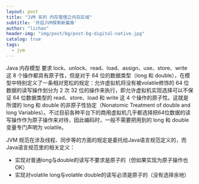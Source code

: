 ```yaml
---
layout: post
title: "JVM 系列 内存管理之内存区域"
subtitle: '开启JVM探索新篇章'
author: "lichao"
header-img: "img/post/bg/post-bg-digital-native.jpg"
catalog: true
tags:
  - jvm
---
```


Java 内存模型 要求 lock、unlock、read、load、assign、use、store、write 这 8 个操作都具有原子性，但是对于 64 位的数据类型（long 和 double），在模型中特别定义了一条相对宽松的规定：允许虚拟机将没有被volatile修饰的 64 位数据的读写操作划分为 2 次 32 位的操作来执行，即允许虚拟机实现选择可以不保证 64 位数据类型的 read、store、load 和 write 这 4 个操作的原子性。这就是所谓的 long 和 double 的非原子性协定（Nonatomic Treatment of double and long Variables）。不过目前各种平台下的商用虚拟机几乎都选择把64位数据的读写操作作为原子操作来对待，因此编码时，一般不需要把用到的 long 和 double 变量专门声明为 volatile。

JVM 规范在涉及线程、同步等的方面的规定是委托给Java语言规范定义的，而Java语言规范里的相关定义：

* 实现对普通long与double的读写不要求是原子的（但如果实现为原子操作也OK）
* 实现对volatile long与volatile double的读写必须是原子的（没有选择余地）
